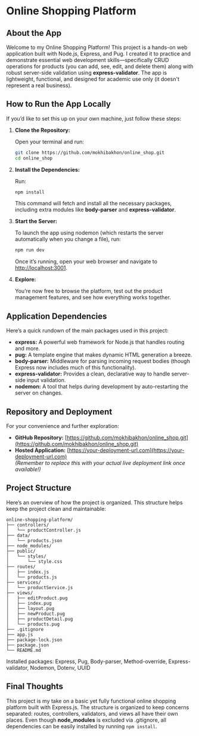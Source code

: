 
# Online Shopping Platform

## About the App
Welcome to my Online Shopping Platform! This project is a hands-on web application built with Node.js, Express, and Pug. I created it to practice and demonstrate essential web development skills—specifically CRUD operations for products (you can add, see, edit, and delete them) along with robust server-side validation using **express-validator**. The app is lightweight, functional, and designed for academic use only (it doesn't represent a real business).

## How to Run the App Locally

If you’d like to set this up on your own machine, just follow these steps:

1. **Clone the Repository:**

   Open your terminal and run:
   ```bash
   git clone https://github.com/mokhibakhon/online_shop.git
   cd online_shop
   ```

2. **Install the Dependencies:**

   Run:
   ```bash
   npm install
   ```
   This command will fetch and install all the necessary packages, including extra modules like **body-parser** and **express-validator**.

3. **Start the Server:**

   To launch the app using nodemon (which restarts the server automatically when you change a file), run:
   ```bash
   npm run dev
   ```
   Once it’s running, open your web browser and navigate to [http://localhost:3001](http://localhost:3001).

4. **Explore:**

   You’re now free to browse the platform, test out the product management features, and see how everything works together.

## Application Dependencies
Here’s a quick rundown of the main packages used in this project:
- **express:** A powerful web framework for Node.js that handles routing and more.
- **pug:** A template engine that makes dynamic HTML generation a breeze.
- **body-parser:** Middleware for parsing incoming request bodies (though Express now includes much of this functionality).
- **express-validator:** Provides a clean, declarative way to handle server-side input validation.
- **nodemon:** A tool that helps during development by auto-restarting the server on changes.

## Repository and Deployment
For your convenience and further exploration:
- **GitHub Repository:** [https://github.com/mokhibakhon/online_shop.git](https://github.com/mokhibakhon/online_shop.git)
- **Hosted Application:** [https://your-deployment-url.com](https://your-deployment-url.com)  
  *(Remember to replace this with your actual live deployment link once available!)*

## Project Structure
Here’s an overview of how the project is organized. This structure helps keep the project clean and maintainable:
```
online-shopping-platform/
├── controllers/
│   └── productController.js
├── data/
│   └── products.json
├── node_modules/            
├── public/
│   └── styles/
│       └── style.css
├── routes/
│   ├── index.js
│   └── products.js
├── services/
│   └── productService.js
├── views/
│   ├── editProduct.pug
│   ├── index.pug
│   ├── layout.pug
│   ├── newProduct.pug
│   ├── productDetail.pug
│   └── products.pug
├── .gitignore
├── app.js
├── package-lock.json
├── package.json
└── README.md
```
Installed packages: Express, Pug, Body-parser, Method-override, Express-validator, Nodemon, Dotenv, UUID

## Final Thoughts
This project is my take on a basic yet fully functional online shopping platform built with Express.js. The structure is organized to keep concerns separated: routes, controllers, validators, and views all have their own places. Even though **node_modules** is excluded via .gitignore, all dependencies can be easily installed by running `npm install`.
